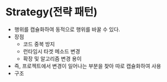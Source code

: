 # Strategy(전략 패턴)

- 행위를 캡슐화하여 동적으로 행위를 바꿀 수 있다.
- 장점
  - 코드 중복 방지
  - 런타임시 타겟 메소드 변경
  - 확장 및 알고리즘 변경 용이
- 즉, 프로젝트에서 변경이 일어나는 부분을 찾아 따로 캡슐화하여 사용
- 구조
  
